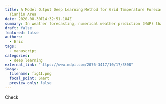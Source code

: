 ```yaml
---
title: A Model Output Deep Learning Method for Grid Temperature Forecasts in
  Tianjin Area
date: 2020-08-30T14:32:51.184Z
summary: In weather forecasting, numerical weather prediction (NWP) that is based on physical models requires proper post-processing before it can be applied to actual operations. Therefore, research on intelligent post-processing algorithms has always been an important topic in this field. This paper proposes a model output deep learning (MODL) method for post-processing, which can improve the forecast effect of numerical weather prediction. MODL is an end-to-end post-processing method based on deep convolutional neural network, which directly learns the mapping relationship between the forecast fields output by numerical model and the observation temperature field in order to obtain more accurate temperature forecasts. MODL modifies the existing deep convolution model according to the post-processing problem’s characteristics, thereby improving the performance of the weather forecast. This paper uses The International Grand Global Ensemble (TIGGE) dataset from European Centre for Medium-Range Weather Forecasts (ECMWF) and the observed air temperature of 2 m obtained from Tianjin meteorological station in order to test the post-processing performance of MODL. The MODL method applied to temperature in post-processing is compared with the ECMWF forecast, Model Output Statistics (MOS) methods, and Model Output Machine Learning (MOML) methods. The Root Mean Square Error (RMSE) of the temperature field predicted by MODL and the observed temperature field is smaller than the other models and the accuracy of the temperature difference of 2 °C (Acc) is higher, especially where the prediction time is in the first three days. The lightweight nature of MODL also makes it suitable for most operations
draft: false
featured: false
authors:
  - Eric
tags:
  - manuscript
categories:
  - deep learning
external_link: "https://www.mdpi.com/2076-3417/10/17/5808"
image:
  filename: fig11.png
  focal_point: Smart
  preview_only: false
---
```

Check
